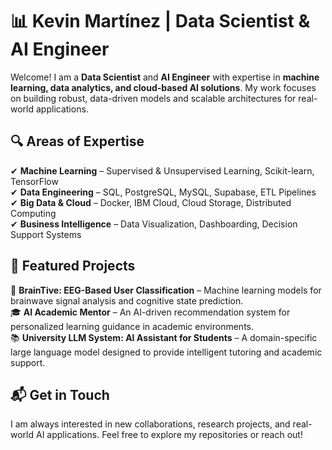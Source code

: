 # 📊 Kevin Martínez | Data Scientist & AI Engineer  

Welcome! I am a **Data Scientist** and **AI Engineer** with expertise in **machine learning, data analytics, and cloud-based AI solutions**. My work focuses on building robust, data-driven models and scalable architectures for real-world applications.  

## 🔍 Areas of Expertise  

✔ **Machine Learning** – Supervised & Unsupervised Learning, Scikit-learn, TensorFlow  
✔ **Data Engineering** – SQL, PostgreSQL, MySQL, Supabase, ETL Pipelines  
✔ **Big Data & Cloud** – Docker, IBM Cloud, Cloud Storage, Distributed Computing  
✔ **Business Intelligence** – Data Visualization, Dashboarding, Decision Support Systems  

## 🚀 Featured Projects  

🧠 **BrainTive: EEG-Based User Classification** – Machine learning models for brainwave signal analysis and cognitive state prediction.  
🎓 **AI Academic Mentor** – An AI-driven recommendation system for personalized learning guidance in academic environments.  
📚 **University LLM System: AI Assistant for Students** – A domain-specific large language model designed to provide intelligent tutoring and academic support.  

## 📬 Get in Touch  

I am always interested in new collaborations, research projects, and real-world AI applications. Feel free to explore my repositories or reach out!  

